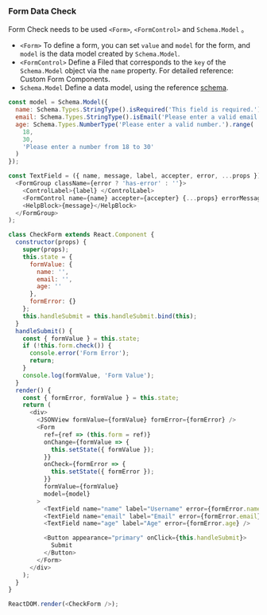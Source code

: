 ### Form Data Check

Form Check needs to be used `<Form>`, `<FormControl>` and `Schema.Model` 。

* `<Form>` To define a form, you can set `value` and `model` for the form, and `model` is the data model created by `Schema.Model`.
* `<FormControl>` Define a Filed that corresponds to the `key` of the `Schema.Model` object via the `name` property. For detailed reference: Custom Form Components.
* `Schema.Model` Define a data model, using the reference [schema](/components/schema).

<!--start-code-->

```js
const model = Schema.Model({
  name: Schema.Types.StringType().isRequired('This field is required.'),
  email: Schema.Types.StringType().isEmail('Please enter a valid email address.'),
  age: Schema.Types.NumberType('Please enter a valid number.').range(
    18,
    30,
    'Please enter a number from 18 to 30'
  )
});

const TextField = ({ name, message, label, accepter, error, ...props }) => (
  <FormGroup className={error ? 'has-error' : ''}>
    <ControlLabel>{label} </ControlLabel>
    <FormControl name={name} accepter={accepter} {...props} errorMessage={error} />
    <HelpBlock>{message}</HelpBlock>
  </FormGroup>
);

class CheckForm extends React.Component {
  constructor(props) {
    super(props);
    this.state = {
      formValue: {
        name: '',
        email: '',
        age: ''
      },
      formError: {}
    };
    this.handleSubmit = this.handleSubmit.bind(this);
  }
  handleSubmit() {
    const { formValue } = this.state;
    if (!this.form.check()) {
      console.error('Form Error');
      return;
    }
    console.log(formValue, 'Form Value');
  }
  render() {
    const { formError, formValue } = this.state;
    return (
      <div>
        <JSONView formValue={formValue} formError={formError} />
        <Form
          ref={ref => (this.form = ref)}
          onChange={formValue => {
            this.setState({ formValue });
          }}
          onCheck={formError => {
            this.setState({ formError });
          }}
          formValue={formValue}
          model={model}
        >
          <TextField name="name" label="Username" error={formError.name} />
          <TextField name="email" label="Email" error={formError.email} />
          <TextField name="age" label="Age" error={formError.age} />

          <Button appearance="primary" onClick={this.handleSubmit}>
            Submit
          </Button>
        </Form>
      </div>
    );
  }
}

ReactDOM.render(<CheckForm />);
```

<!--end-code-->
